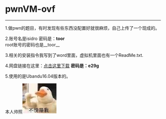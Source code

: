 # pwnVM-ovf
****
1.做pwn的题目，有时发现有些东西没配置好就很麻烦，自己上传了一个现成的。

2.账号名是isidro 密码是：**toor** 
</br>
  root账号的密码也是__toor__

3.相关的安装指令我写到了word里面，虚拟机里面也有一个ReadMe.txt.

4.网盘链接在这里：[点击这里下载](https://pan.baidu.com/s/1NiWodtja5Ia3dpvWANYIcg)                    **密码是：e29g**

5.使用的是Ubandu16.04版本的。

本人帅照![是我本人，没有错](https://github.com/leungbless/pwnVM-ovf/blob/master/gugugu.jpg "这是我在网上找的图片，如果侵权了请联系我，我会立马删除！！！")


